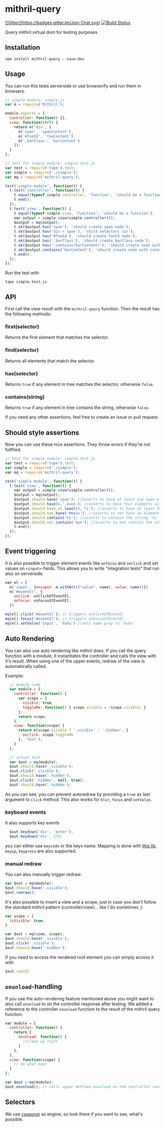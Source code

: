 mithril-query
=============
[![Gitter](https://badges.gitter.im/Join Chat.svg)](https://gitter.im/StephanHoyer/mithril-query?utm_source=badge&utm_medium=badge&utm_campaign=pr-badge&utm_content=badge)
[![Build Status](https://travis-ci.org/StephanHoyer/mithril-query.svg)](https://travis-ci.org/StephanHoyer/mithril-query)

Query mithril virtual dom for testing purposes

Installation
------------

    npm install mithril-query --save-dev

Usage
-----

You can run this tests serverside or use browserify and run them in browsers.

```javascript
// simple module: simple.js
var m = require('Mithril');

module.exports = {
  controller: function() {},
  view: function(ctrl) {
    return m('div', [
      m('span', 'spanContent'),
      m('#fooId', 'fooContent'),
      m('.barClass', 'barContent')
    ]);
  }
};
```

```javascript
// test for simple module: simple.test.js
var test = require('tape').test;
var simple = require('./simple');
var mq = require('mithril-query');

test('simple module', function(t) {
  t.test('controller', function(t) {
    t.equal(typeof simple.controller, 'function', 'should be a function');
    t.end();
  });
  t.test('view', function(t) {
    t.equal(typeof simple.view, 'function', 'should be a function');
    var output = simple.view(simple.controller());
    $output = mq(output);
    t.ok($output.has('span'), 'should create span node');
    t.ok($output.has('div > span'), 'child selectors \o/');
    t.ok($output.has('#fooId'), 'should create fooId node');
    t.ok($output.has('.barClass'), 'should create barClass node');
    t.ok($output.has(':contains(barContent)'), 'should create node with content barContent');
    t.ok($output.contains('barContent'), 'should create node with content barContent');
    t.end();
  });
});
```

Run the test with

    tape simple.test.js

API
---

First call the view result with the `mithril-query` function. Then the result has the following methods:

### first(selector)

Returns the first element that matches the selector.

### find(selector)

Returns all elements that match the selector.

### has(selector)

Returns `true` if any element in tree matches the selector, otherwise `false`.

### contains(string)

Returns `true` if any element in tree contains the string, otherwise `false`.

If you need any other assertions, feel free to create an issue or pull request.

Should style assertions
-----------------------

Now you can use these nice assertions. They throw errors if they're not fullfiled.

```javascript
// test for simple module: simple.test.js
var test = require('tape').test;
var simple = require('./simple');
var mq = require('mithril-query');

test('simple module', function(t) {
  t.test('view', function(t) {
    var output = simple.view(simple.controller());
    $output = mq(output);
    $output.should.have('span'); //asserts to have at least one span element
    $output.should.have(4,'.even'); //asserts to have four elements with class 'even'
    $output.should.have.at.least(4,'li'); //asserts to have at least four li-elements
    $output.should.not.have('#main'); //asserts to not have an element with id 'main'
    $output.should.contain('hi'); //asserts to contain the string 'hi'
    $output.should.not.contain('bye'); //asserts to not contain the string 'bye'
    t.end();
  });
});
```

Event triggering
----------------

It is also possible to trigger element events like `onfocus` and `onclick` and set values on `<input>`-fields. This allows you to write "integration tests" that run also on serverside.

```javascript
var el = [
  m('input', {oninput: m.withAttr("value", name), value: name()})
  m('#eventEl', {
    onclick: onClickOfEventEl,
    onfocus: onFocusOfEventEl,
  })

mq(el).click('#eventEl'); // triggers onClickOfEventEl
mq(el).focus('#eventEl'); // triggers onFocusOfEventEl
mq(el).setValue('input', 'huhu') //sets name prop to 'huhu'
```

Auto Rendering
--------------

You can also use auto rendering like mithril does. If you call the query
function with a module, it instantiates the controller and calls the view with
it's result. When using one of the upper events, redraw of the view is
automatically called.

Example:

```javascript
  // module code
  var module = {
    controller: function() {
      var scope = {
        visible: true,
        toggleMe: function() { scope.visible = !scope.visible; }
      };
      return scope;
    },
    view: function(scope) {
      return m(scope.visible ? '.visible' : '.hidden', {
        onclick: scope.toggleMe
      }, 'Test');
    }
  };

  // actual test
  var $out = mq(module);
  $out.should.have('.visible');
  $out.click('.visible');
  $out.should.have('.hidden');
  $out.click('.hidden', null, true);
  $out.should.have('.hidden');
```

As you can see, you can prevent autoredraw by providing a `true` as last
argument to `click` method. This also works for `blur`, `focus` and `setValue`.

### keyboard events

It also supports key events

```javascript
  $out.keydown('div', 'enter');
  $out.keydown('div', 27);
```
you can either use `keycode` or the keys name. Mapping is done with
[this lib](https://github.com/npmcomponent/yields-keycode). `keyup`, `keypress`
are also supported.

### manual redraw

You can also manually trigger redraw:

```javascript
var $out = mq(module);
$out.should.have('.visible');
$out.redraw();
```

It's also possible to insert a view and a scope, just in case you don't follow
the standard mithril pattern (controller/view)... like I do sometimes ;)

```javascript
var scope = {
  isVisible: true;
}

var $out = mq(view, scope);
$out.should.have('.visible');
$out.click('.visible');
$out.should.have('.hidden');
```

If you need to access the rendered root element you can simply access it with

```javascript
$out.rootEl
```

`onunload`-handling
-------------------

If you use the auto-rendering feature mentioned above you might want to also
call `onunload` to on the controller response after testing. We added a
reference to the controller `onunload` function to the result of the mithril query
function.

```javascript
var module = {
  controller: function() {
    return {
      onunload: function() {
        //clean up stuff
      }
    };
  },
  view: function(scope) {
    // do what ever
  }
};

var $out = mq(module);
$out.onunload(); // calls upper defined onunload on the controller result
```

Selectors
---------

We use [cssauron](https://github.com/chrisdickinson/cssauron) as engine, so look there if you want to see, what's possible.
